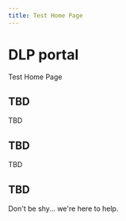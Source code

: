 ```yaml
---
title: Test Home Page
---
```


# DLP portal

Test Home Page

## TBD

TBD

## TBD

TBD

## TBD

Don't be shy... we're here to help.
